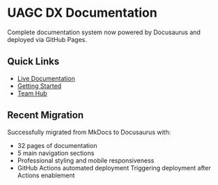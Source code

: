 # UAGC DX Documentation

Complete documentation system now powered by Docusaurus and deployed via GitHub Pages.

## Quick Links
- [Live Documentation](https://omac049.github.io/uagc-dx-documentation/)
- [Getting Started](https://omac049.github.io/uagc-dx-documentation/guides/getting-started)
- [Team Hub](https://omac049.github.io/uagc-dx-documentation/)

## Recent Migration
Successfully migrated from MkDocs to Docusaurus with:
- 32 pages of documentation
- 5 main navigation sections
- Professional styling and mobile responsiveness
- GitHub Actions automated deployment
Triggering deployment after Actions enablement
